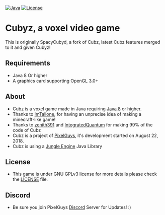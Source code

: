 [![Java](https://img.shields.io/badge/language-java-orange.svg?style=flat
)](https://java.com)
[![License](https://img.shields.io/badge/license-gpl3-blue.svg?style=flat
)](https://github.com/PixelGuys/Cubz/blob/master/LICENSE)
# Cubyz, a voxel video game
This is originally SpacyCubyd, a fork of Cubz, latest Cubz features merged to it and given Cubyz!
## Requirements
- Java 8 Or higher
- A graphics card supporting OpenGL 3.0+

## About
- Cubz is a voxel game made in Java requiring [Java 8](https://www.java.com/en/download/) or higher.
- Thanks to [ImTallone](https://github.com/CristeaAndreiFlavian), for having an unprecise idea of making a minecraft-like game!
- Thanks to [zenith391](https://github.com/zenith391) and [IntegratedQuantum](https://github.com/IntegratedQuantum) for making 99% of the code of Cubz
- Cubz is a project of [PixelGuys](https://github.com/PixelGuys), it's development started on August 22, 2018.
- Cubz is using a [Jungle Engine](https://github.com/zenith391/Jungle-Engine) Java Library
## License

- This game is under GNU GPLv3 license for more details please check the [LICENSE](https://github.com/PixelGuys/Cubz/blob/master/LICENSE) file.

## Discord
- Be sure you join PixelGuys [Discord](https://discord.gg/XtqCRRG) Server for Updates! :)
